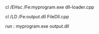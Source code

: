 cl /EHsc /Fe:myprogram.exe dll-loader.cpp

cl /LD /Fe:output.dll FileDll.cpp

run : 
myprogram.exe output.dll 